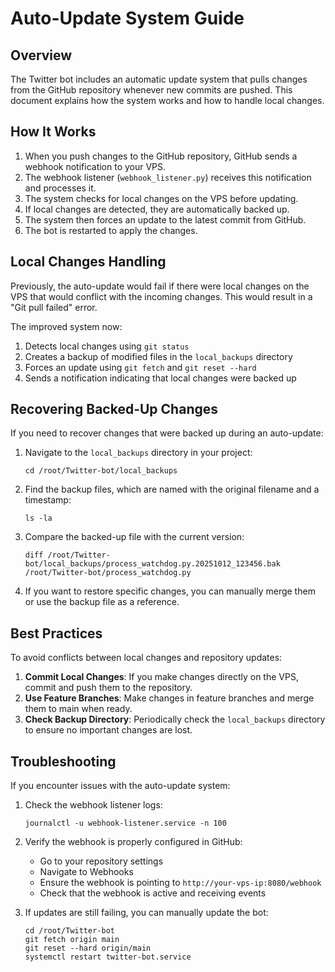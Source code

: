 # Auto-Update System Guide

## Overview
The Twitter bot includes an automatic update system that pulls changes from the GitHub repository whenever new commits are pushed. This document explains how the system works and how to handle local changes.

## How It Works

1. When you push changes to the GitHub repository, GitHub sends a webhook notification to your VPS.
2. The webhook listener (`webhook_listener.py`) receives this notification and processes it.
3. The system checks for local changes on the VPS before updating.
4. If local changes are detected, they are automatically backed up.
5. The system then forces an update to the latest commit from GitHub.
6. The bot is restarted to apply the changes.

## Local Changes Handling

Previously, the auto-update would fail if there were local changes on the VPS that would conflict with the incoming changes. This would result in a "Git pull failed" error.

The improved system now:

1. Detects local changes using `git status`
2. Creates a backup of modified files in the `local_backups` directory
3. Forces an update using `git fetch` and `git reset --hard`
4. Sends a notification indicating that local changes were backed up

## Recovering Backed-Up Changes

If you need to recover changes that were backed up during an auto-update:

1. Navigate to the `local_backups` directory in your project:
   ```
   cd /root/Twitter-bot/local_backups
   ```

2. Find the backup files, which are named with the original filename and a timestamp:
   ```
   ls -la
   ```

3. Compare the backed-up file with the current version:
   ```
   diff /root/Twitter-bot/local_backups/process_watchdog.py.20251012_123456.bak /root/Twitter-bot/process_watchdog.py
   ```

4. If you want to restore specific changes, you can manually merge them or use the backup file as a reference.

## Best Practices

To avoid conflicts between local changes and repository updates:

1. **Commit Local Changes**: If you make changes directly on the VPS, commit and push them to the repository.
2. **Use Feature Branches**: Make changes in feature branches and merge them to main when ready.
3. **Check Backup Directory**: Periodically check the `local_backups` directory to ensure no important changes are lost.

## Troubleshooting

If you encounter issues with the auto-update system:

1. Check the webhook listener logs:
   ```
   journalctl -u webhook-listener.service -n 100
   ```

2. Verify the webhook is properly configured in GitHub:
   - Go to your repository settings
   - Navigate to Webhooks
   - Ensure the webhook is pointing to `http://your-vps-ip:8080/webhook`
   - Check that the webhook is active and receiving events

3. If updates are still failing, you can manually update the bot:
   ```
   cd /root/Twitter-bot
   git fetch origin main
   git reset --hard origin/main
   systemctl restart twitter-bot.service